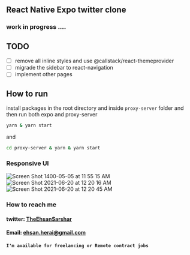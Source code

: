 

## React Native Expo twitter clone
###  work in progress ....

## TODO
- [ ] remove all inline styles and use @callstack/react-themeprovider
- [ ] migrade the sidebar to react-navigation
- [ ] implement other pages

## How to run

install packages in the root directory and inside `proxy-server` folder
and then run both expo and proxy-server
```bash
yarn & yarn start
```
and 
```bash
cd proxy-server & yarn & yarn start
```


### Responsive UI

![Screen Shot 1400-05-05 at 11 55 15 AM](https://user-images.githubusercontent.com/46188784/127113413-8eebd5a0-7301-4ece-b2aa-fdc8aa5ac6ea.png)
![Screen Shot 2021-06-20 at 12 20 16 AM](https://user-images.githubusercontent.com/46188784/122653960-8f396880-d15d-11eb-8fb0-738726bf198f.png)
![Screen Shot 2021-06-20 at 12 20 45 AM](https://user-images.githubusercontent.com/46188784/122653965-9a8c9400-d15d-11eb-82a0-10a890148f90.png)


### How to reach me

  #### twitter: [TheEhsanSarshar](twitter.com/TheEhsanSarshar)
  #### Email: ehsan.herai@gmail.com 
  #### `I'm available for freelancing or Remote contract jobs`
